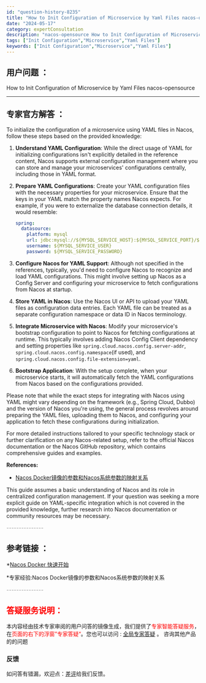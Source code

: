 ```yaml
---
id: "question-history-8235"
title: "How to Init Configuration of Microservice by Yaml Files nacos-opensource"
date: "2024-05-17"
category: expertConsultation
description: "nacos-opensource How to Init Configuration of Microservice by Yaml Files"
tags: ["Init Configuration","Microservice","Yaml Files"]
keywords: ["Init Configuration","Microservice","Yaml Files"]
---
```


## 用户问题 ： 
 How to Init Configuration of Microservice by Yaml Files nacos-opensource 

---------------
## 专家官方解答 ：

To initialize the configuration of a microservice using YAML files in Nacos, follow these steps based on the provided knowledge:

1. **Understand YAML Configuration**: While the direct usage of YAML for initializing configurations isn't explicitly detailed in the reference content, Nacos supports external configuration management where you can store and manage your microservices' configurations centrally, including those in YAML format.

2. **Prepare YAML Configurations**: Create your YAML configuration files with the necessary properties for your microservice. Ensure that the keys in your YAML match the property names Nacos expects. For example, if you were to externalize the database connection details, it would resemble:
   ```yaml
   spring:
     datasource:
       platform: mysql
       url: jdbc:mysql://${MYSQL_SERVICE_HOST}:${MYSQL_SERVICE_PORT}/${MYSQL_SERVICE_DB_NAME}?${MYSQL_SERVICE_DB_PARAM}
       username: ${MYSQL_SERVICE_USER}
       password: ${MYSQL_SERVICE_PASSWORD}
   ```

3. **Configure Nacos for YAML Support**: Although not specified in the references, typically, you'd need to configure Nacos to recognize and load YAML configurations. This might involve setting up Nacos as a Config Server and configuring your microservice to fetch configurations from Nacos at startup.

4. **Store YAML in Nacos**: Use the Nacos UI or API to upload your YAML files as configuration data entries. Each YAML file can be treated as a separate configuration namespace or data ID in Nacos terminology.

5. **Integrate Microservice with Nacos**: Modify your microservice's bootstrap configuration to point to Nacos for fetching configurations at runtime. This typically involves adding Nacos Config Client dependency and setting properties like `spring.cloud.nacos.config.server-addr`, `spring.cloud.nacos.config.namespace`(if used), and `spring.cloud.nacos.config.file-extension=yaml`.

6. **Bootstrap Application**: With the setup complete, when your microservice starts, it will automatically fetch the YAML configurations from Nacos based on the configurations provided.

Please note that while the exact steps for integrating with Nacos using YAML might vary depending on the framework (e.g., Spring Cloud, Dubbo) and the version of Nacos you're using, the general process revolves around preparing the YAML files, uploading them to Nacos, and configuring your application to fetch these configurations during initialization.

For more detailed instructions tailored to your specific technology stack or further clarification on any Nacos-related setup, refer to the official Nacos documentation or the Nacos GitHub repository, which contains comprehensive guides and examples.

**References:**
- [Nacos Docker镜像的参数和Nacos系统参数的映射关系](https://github.com/nacos-group/nacos-docker/blob/master/README.md)

This guide assumes a basic understanding of Nacos and its role in centralized configuration management. If your question was seeking a more explicit guide on YAML-specific integration which is not covered in the provided knowledge, further research into Nacos documentation or community resources may be necessary.


<font color="#949494">---------------</font> 


## 参考链接 ：

*[Nacos Docker 快速开始](https://nacos.io/docs/latest/quickstart/quick-start-docker)
 
 *专家经验:Nacos Docker镜像的参数和Nacos系统参数的映射关系 


 <font color="#949494">---------------</font> 
 


## <font color="#FF0000">答疑服务说明：</font> 

本内容经由技术专家审阅的用户问答的镜像生成，我们提供了<font color="#FF0000">专家智能答疑服务</font>，在<font color="#FF0000">页面的右下的浮窗”专家答疑“</font>。您也可以访问 : [全局专家答疑](https://opensource.alibaba.com/chatBot) 。 咨询其他产品的的问题

### 反馈
如问答有错漏，欢迎点：[差评](https://ai.nacos.io/user/feedbackByEnhancerGradePOJOID?enhancerGradePOJOId=13587)给我们反馈。
